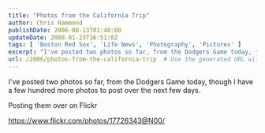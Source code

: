```yaml
---
title: "Photos from the California Trip"
author: Chris Hammond
publishDate: 2006-08-13T01:40:00
updateDate: 2008-01-23T16:51:02
tags: [ 'Boston Red Sox', 'Life News', 'Photography', 'Pictures' ]
excerpt: "I've posted two photos so far, from the Dodgers Game today, though I have a few hundred more photos to post over the next few days. Posting them over on..."
url: /2006/photos-from-the-california-trip  # Use the generated URL with year
---
```

<P>I've posted two photos so far, from the Dodgers Game today, though I have a few hundred more photos to post over the next few days.</P> <P>Posting them over on Flickr</P> <P><A href="https://www.flickr.com/photos/17726343@N00/">https://www.flickr.com/photos/17726343@N00/</A></P> <P> 
